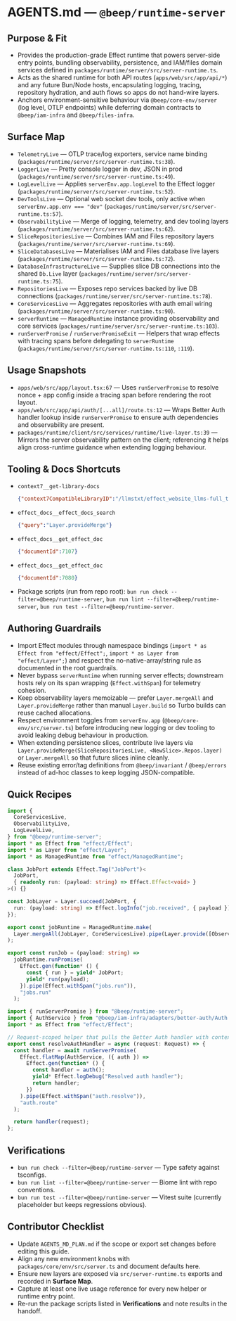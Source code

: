 # AGENTS.md — `@beep/runtime-server`

## Purpose & Fit
- Provides the production-grade Effect runtime that powers server-side entry points, bundling observability, persistence, and IAM/files domain services defined in `packages/runtime/server/src/server-runtime.ts`.
- Acts as the shared runtime for both API routes (`apps/web/src/app/api/*`) and any future Bun/Node hosts, encapsulating logging, tracing, repository hydration, and auth flows so apps do not hand-wire layers.
- Anchors environment-sensitive behaviour via `@beep/core-env/server` (log level, OTLP endpoints) while deferring domain contracts to `@beep/iam-infra` and `@beep/files-infra`.

## Surface Map
- `TelemetryLive` — OTLP trace/log exporters, service name binding (`packages/runtime/server/src/server-runtime.ts:38`).
- `LoggerLive` — Pretty console logger in dev, JSON in prod (`packages/runtime/server/src/server-runtime.ts:49`).
- `LogLevelLive` — Applies `serverEnv.app.logLevel` to the Effect logger (`packages/runtime/server/src/server-runtime.ts:52`).
- `DevToolsLive` — Optional web socket dev tools, only active when `serverEnv.app.env === "dev"` (`packages/runtime/server/src/server-runtime.ts:57`).
- `ObservabilityLive` — Merge of logging, telemetry, and dev tooling layers (`packages/runtime/server/src/server-runtime.ts:62`).
- `SliceRepositoriesLive` — Combines IAM and Files repository layers (`packages/runtime/server/src/server-runtime.ts:69`).
- `SliceDatabasesLive` — Materialises IAM and Files database live layers (`packages/runtime/server/src/server-runtime.ts:72`).
- `DatabaseInfrastructureLive` — Supplies slice DB connections into the shared `Db.Live` layer (`packages/runtime/server/src/server-runtime.ts:75`).
- `RepositoriesLive` — Exposes repo services backed by live DB connections (`packages/runtime/server/src/server-runtime.ts:78`).
- `CoreServicesLive` — Aggregates repositories with auth email wiring (`packages/runtime/server/src/server-runtime.ts:90`).
- `serverRuntime` — `ManagedRuntime` instance providing observability and core services (`packages/runtime/server/src/server-runtime.ts:103`).
- `runServerPromise` / `runServerPromiseExit` — Helpers that wrap effects with tracing spans before delegating to `serverRuntime` (`packages/runtime/server/src/server-runtime.ts:110`, `:119`).

## Usage Snapshots
- `apps/web/src/app/layout.tsx:67` — Uses `runServerPromise` to resolve nonce + app config inside a tracing span before rendering the root layout.
- `apps/web/src/app/api/auth/[...all]/route.ts:12` — Wraps Better Auth handler lookup inside `runServerPromise` to ensure auth dependencies and observability are present.
- `packages/runtime/client/src/services/runtime/live-layer.ts:39` — Mirrors the server observability pattern on the client; referencing it helps align cross-runtime guidance when extending logging behaviour.

## Tooling & Docs Shortcuts
- `context7__get-library-docs`  
  ```json
  {"context7CompatibleLibraryID":"/llmstxt/effect_website_llms-full_txt","topic":"ManagedRuntime Layer Effect.withSpan"}
  ```
- `effect_docs__effect_docs_search`  
  ```json
  {"query":"Layer.provideMerge"}
  ```
- `effect_docs__get_effect_doc`  
  ```json
  {"documentId":7107}
  ```
- `effect_docs__get_effect_doc`  
  ```json
  {"documentId":7080}
  ```
- Package scripts (run from repo root): `bun run check --filter=@beep/runtime-server`, `bun run lint --filter=@beep/runtime-server`, `bun run test --filter=@beep/runtime-server`.

## Authoring Guardrails
- Import Effect modules through namespace bindings (`import * as Effect from "effect/Effect";`, `import * as Layer from "effect/Layer";`) and respect the no-native-array/string rule as documented in the root guardrails.
- Never bypass `serverRuntime` when running server effects; downstream hosts rely on its span wrapping (`Effect.withSpan`) for telemetry cohesion.
- Keep observability layers memoizable — prefer `Layer.mergeAll` and `Layer.provideMerge` rather than manual `Layer.build` so Turbo builds can reuse cached allocations.
- Respect environment toggles from `serverEnv.app` (`@beep/core-env/src/server.ts`) before introducing new logging or dev tooling to avoid leaking debug behaviour in production.
- When extending persistence slices, contribute live layers via `Layer.provideMerge(SliceRepositoriesLive, <NewSlice>.Repos.layer)` or `Layer.mergeAll` so that future slices inline cleanly.
- Reuse existing error/tag definitions from `@beep/invariant` / `@beep/errors` instead of ad-hoc classes to keep logging JSON-compatible.

## Quick Recipes
```ts
import {
  CoreServicesLive,
  ObservabilityLive,
  LogLevelLive,
} from "@beep/runtime-server";
import * as Effect from "effect/Effect";
import * as Layer from "effect/Layer";
import * as ManagedRuntime from "effect/ManagedRuntime";

class JobPort extends Effect.Tag("JobPort")<
  JobPort,
  { readonly run: (payload: string) => Effect.Effect<void> }
>() {}

const JobLayer = Layer.succeed(JobPort, {
  run: (payload: string) => Effect.logInfo("job.received", { payload }),
});

export const jobRuntime = ManagedRuntime.make(
  Layer.mergeAll(JobLayer, CoreServicesLive).pipe(Layer.provide([ObservabilityLive, LogLevelLive]))
);

export const runJob = (payload: string) =>
  jobRuntime.runPromise(
    Effect.gen(function* () {
      const { run } = yield* JobPort;
      yield* run(payload);
    }).pipe(Effect.withSpan("jobs.run")),
    "jobs.run"
  );
```

```ts
import { runServerPromise } from "@beep/runtime-server";
import { AuthService } from "@beep/iam-infra/adapters/better-auth/Auth.service";
import * as Effect from "effect/Effect";

// Request-scoped helper that pulls the Better Auth handler with contextual logging.
export const resolveAuthHandler = async (request: Request) => {
  const handler = await runServerPromise(
    Effect.flatMap(AuthService, ({ auth }) =>
      Effect.gen(function* () {
        const handler = auth();
        yield* Effect.logDebug("Resolved auth handler");
        return handler;
      })
    ).pipe(Effect.withSpan("auth.resolve")),
    "auth.route"
  );

  return handler(request);
};
```

## Verifications
- `bun run check --filter=@beep/runtime-server` — Type safety against tsconfigs.
- `bun run lint --filter=@beep/runtime-server` — Biome lint with repo conventions.
- `bun run test --filter=@beep/runtime-server` — Vitest suite (currently placeholder but keeps regressions obvious).

## Contributor Checklist
- Update `AGENTS_MD_PLAN.md` if the scope or export set changes before editing this guide.
- Align any new environment knobs with `packages/core/env/src/server.ts` and document defaults here.
- Ensure new layers are exposed via `src/server-runtime.ts` exports and recorded in **Surface Map**.
- Capture at least one live usage reference for every new helper or runtime entry point.
- Re-run the package scripts listed in **Verifications** and note results in the handoff.

